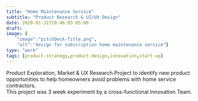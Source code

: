 ```yaml
---
title: "Home Maintenance Service"
subtitle: "Product Research & UI/UX Design"
date: 2020-01-31T20:46:03-05:00
draft: 
image: {
    "image":"pitchDeck-Title.png", 
    "alt":"design for subscription home maintenance service"}
type: "work"
tags: [product-strategy,product-design,innovation,start-up]
---
```

Product Exploration, Market & UX Research Project to identify new product opportunities to help homeowners avoid problems with home service contractors. <br>This project was 3 week experiment by a cross-functional Innovation Team.
